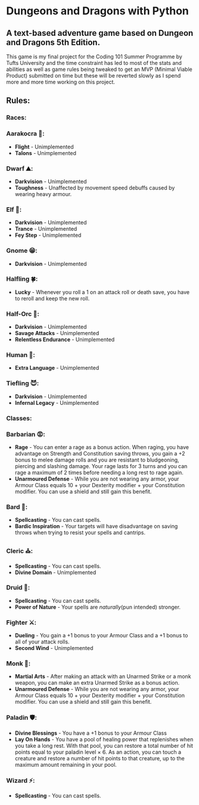 # Dungeons and Dragons with Python
## A text-based adventure game based on Dungeon and Dragons 5th Edition.
This game is my final project for the Coding 101 Summer Programme by Tufts University and the time constraint has led to most of the stats and abilities as well as game rules being tweaked to get an MVP (Minimal Viable Product) submitted on time but these will be reverted slowly as I spend more and more time working on this project. 

## Rules:
### Races:
### Aarakocra 🦅:
* **Flight** - Unimplemented
* **Talons** - Unimplemented
### Dwarf ⛰️:
* **Darkvision** - Unimplemented
* **Toughness** - Unaffected by movement speed debuffs caused by wearing heavy armour.
### Elf 🧝:
* **Darkvision** - Unimplemented
* **Trance** - Unimplemented
* **Fey Step** - Unimplemented
### Gnome 😁:
* **Darkvision** - Unimplemented
### Halfling 🍀:
* **Lucky** - Whenever you roll a 1 on an attack roll or death save, you have to reroll and keep the new roll.
### Half-Orc 😤:
* **Darkvision** - Unimplemented
* **Savage Attacks** - Unimplemented
* **Relentless Endurance** - Unimplemented
### Human 👨:
* **Extra Language** - Unimplemented
### Tiefling 😈:
* **Darkvision** - Unimplemented
* **Infernal Legacy** - Unimplemented
### Classes:
### Barbarian 😡:
* **Rage** -  You can enter a rage as a bonus action. When raging, you have advantage on Strength and Constitution saving throws, you gain a +2 bonus to melee damage rolls and you are resistant to bludgeoning, piercing and slashing damage. Your rage lasts for 3 turns and you can rage a maximum of 2 times before needing a long rest to rage again.
* **Unarmoured Defense** - While you are not wearing any armor, your Armour Class equals 10 + your Dexterity modifier + your Constitution modifier. You can use a shield and still gain this benefit.
### Bard 🎸:
* **Spellcasting** - You can cast spells. 
* **Bardic Inspiration** - Your targets will have disadvantage on saving throws when trying to resist your spells and cantrips. 
### Cleric ⛪:
* **Spellcasting** - You can cast spells.
* **Divine Domain** - Unimplemented
### Druid 🌱:
* **Spellcasting** - You can cast spells.
* **Power of Nature** - Your spells are *naturally*(pun intended) stronger.
### Fighter ⚔️:
* **Dueling** - You gain a +1 bonus to your Armour Class and a +1 bonus to all of your attack rolls.
* **Second Wind** - Unimplemented
### Monk 👊:
* **Martial Arts** - After making an attack with an Unarmed Strike or a monk weapon, you can make an extra Unarmed Strike as a bonus action.
* **Unarmoured Defense** - While you are not wearing any armor, your Armour Class equals 10 + your Dexterity modifier + your Constitution modifier. You can use a shield and still gain this benefit.
### Paladin 🛡️:
* **Divine Blessings** - You have a +1 bonus to your Armour Class
* **Lay On Hands** - You have a pool of healing power that replenishes when you take a long rest. With that pool, you can restore a total number of hit points equal to your paladin level × 6. As an action, you can touch a creature and restore a number of hit points to that creature, up to the maximum amount remaining in your pool.
### Wizard ⚡:
* **Spellcasting** - You can cast spells.

